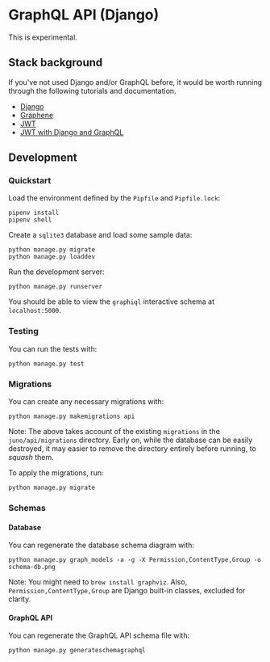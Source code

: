 # GraphQL API (Django)

This is experimental.

## Stack background
If you've not used Django and/or GraphQL before, it would be worth running through the following tutorials and documentation.

* [Django](https://docs.djangoproject.com/en/3.0/intro/tutorial01/)
* [Graphene](https://docs.graphene-python.org/projects/django/en/latest/tutorial-plain/)
* [JWT](https://jwt.io/introduction/)
* [JWT with Django and GraphQL](https://django-graphql-jwt.domake.io/en/latest/quickstart.html)

## Development

### Quickstart
Load the environment defined by the `Pipfile` and `Pipfile.lock`:
```
pipenv install
pipenv shell
```

Create a `sqlite3` database and load some sample data:
```
python manage.py migrate
python manage.py loaddev
```

Run the development server:
```
python manage.py runserver
```

You should be able to view the `graphiql` interactive schema at `localhost:5000`.

### Testing
You can run the tests with:
```
python manage.py test
```

### Migrations
You can create any necessary migrations with:
```
python manage.py makemigrations api
```

Note: The above takes account of the existing `migrations` in the `juno/api/migrations` directory. Early on, while the database can be easily destroyed, it may easier to remove the directory entirely before running, to *squash* them.

To apply the migrations, run:
```
python manage.py migrate
```

### Schemas

#### Database
You can regenerate the database schema diagram with:
```
python manage.py graph_models -a -g -X Permission,ContentType,Group -o schema-db.png
```

Note: You might need to `brew install graphviz`. Also, `Permission,ContentType,Group` are Django built-in classes, excluded for clarity.

#### GraphQL API
You can regenerate the GraphQL API schema file with:
```
python manage.py generateschemagraphql
```
